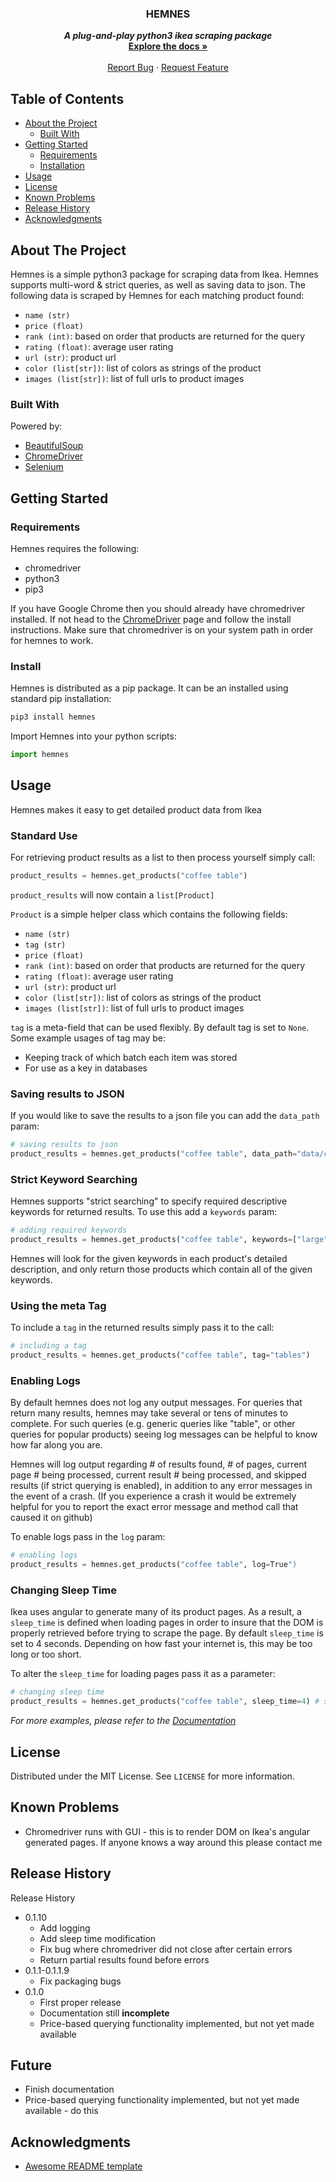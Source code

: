 <!-- HEADER INFORMATION -->
<h3 align="center">HEMNES</h3>

<p align="center">
    <strong><em>A plug-and-play python3 ikea scraping package</em></strong>
    <br />
    <a href="https://sayeefrmoyen.github.io/hemnes/deploy/html/index.html"><strong>Explore the docs »</strong></a>
    <br />
    <br />
    <a href="https://github.com/sayeefrmoyen/hemnes/issues">Report Bug</a>
    ·
    <a href="https://github.com/sayeefrmoyen/hemnes/issues">Request Feature</a>
  </p>
</p>

<!-- TABLE OF CONTENTS -->
## Table of Contents

* [About the Project](#about-the-project)
  * [Built With](#built-with)
* [Getting Started](#getting-started)
  * [Requirements](#requirements)
  * [Installation](#install)
* [Usage](#usage)
* [License](#license)
* [Known Problems](#problems)
* [Release History](#release-history)
* [Acknowledgments](#acknowledgments)

<!-- ABOUT THE PROJECT -->
## About The Project

Hemnes is a simple python3 package for scraping data from Ikea. Hemnes supports multi-word & strict
queries, as well as saving data to json. The following data is scraped by Hemnes for each matching
product found:

* `name (str)`
* `price (float)`
* `rank (int)`: based on order that products are returned for the query
* `rating (float)`: average user rating
* `url (str)`: product url
* `color (list[str])`: list of colors as strings of the product
* `images (list[str])`: list of full urls to product images

### Built With
Powered by:
* [BeautifulSoup](https://www.crummy.com/software/BeautifulSoup/)
* [ChromeDriver](http://chromedriver.chromium.org/getting-started)
* [Selenium](https://www.seleniumhq.org)

<!-- GETTING STARTED -->
## Getting Started

### Requirements

Hemnes requires the following:

* chromedriver
* python3
* pip3

If you have Google Chrome then you should already have chromedriver installed. If not head to the [ChromeDriver](http://chromedriver.chromium.org/getting-started)
page and follow the install instructions. Make sure that chromedriver is on your system path in order for hemnes to work.

### Install

Hemnes is distributed as a pip package. It can be an installed using standard pip installation:
```sh
pip3 install hemnes
```

Import Hemnes into your python scripts:
```python
import hemnes
```

<!-- USAGE EXAMPLES -->
## Usage

Hemnes makes it easy to get detailed product data from Ikea

### Standard Use

For retrieving product results as a list to then process yourself simply call:
```python
product_results = hemnes.get_products("coffee table")
```

`product_results` will now contain a `list[Product]`

`Product` is a simple helper class which contains the following fields:

* `name (str)`
* `tag (str)`
* `price (float)`
* `rank (int)`: based on order that products are returned for the query
* `rating (float)`: average user rating
* `url (str)`: product url
* `color (list[str])`: list of colors as strings of the product
* `images (list[str])`: list of full urls to product images
	
`tag` is a meta-field that can be used flexibly. By default tag is set to `None`. Some example usages of tag may be:

* Keeping track of which batch each item was stored
* For use as a key in databases

### Saving results to JSON

If you would like to save the results to a json file you can add the `data_path` param:
```python
# saving results to json
product_results = hemnes.get_products("coffee table", data_path="data/coffeetable.json")
```

### Strict Keyword Searching

Hemnes supports "strict searching" to specify required descriptive keywords for returned results. To use this add a `keywords` param:
```python
# adding required keywords
product_results = hemnes.get_products("coffee table", keywords=["large", "wooden"])
```

Hemnes will look for the given keywords in each product's detailed description, and only return those products which contain
all of the given keywords.

### Using the meta Tag

To include a `tag` in the returned results simply pass it to the call:
```python
# including a tag
product_results = hemnes.get_products("coffee table", tag="tables")
```

### Enabling Logs

By default hemnes does not log any output messages. For queries that return many results, hemnes may take several or tens of minutes to complete. For such
queries (e.g. generic queries like "table", or other queries for popular products) seeing log messages can be helpful to know how far along you are.

Hemnes will log output regarding # of results found, # of pages, current page # being processed, current result # being processed, and skipped results
(if strict querying is enabled), in addition to any error messages in the event of a crash. (If you experience a crash it would be extremely helpful for you
to report the exact error message and method call that caused it on github)

To enable logs pass in the `log` param:
```python
# enabling logs
product_results = hemnes.get_products("coffee table", log=True")
```

### Changing Sleep Time

Ikea uses angular to generate many of its product pages. As a result, a `sleep_time` is defined when loading pages in order to
insure that the DOM is properly retrieved before trying to scrape the page. By default `sleep_time` is set to 4 seconds. Depending on
how fast your internet is, this may be too long or too short.

To alter the `sleep_time` for loading pages pass it as a parameter:
```python
# changing sleep time
product_results = hemnes.get_products("coffee table", sleep_time=4) # sleep_time must be an int
```

_For more examples, please refer to the [Documentation](https://sayeefrmoyen.github.io/hemnes/deploy/html/index.html)_

<!-- LICENSE -->
## License

Distributed under the MIT License. See `LICENSE` for more information.

<!-- Known Problems -->
## Known Problems

* Chromedriver runs with GUI - this is to render DOM on Ikea's angular generated pages. If anyone knows a way around this please contact me

<!-- Release History -->
## Release History
Release History

* 0.1.10
	* Add logging
	* Add sleep time modification
	* Fix bug where chromedriver did not close after certain errors
	* Return partial results found before errors
* 0.1.1-0.1.1.9
	* Fix packaging bugs
* 0.1.0
	* First proper release
	* Documentation still **incomplete**
	* Price-based querying functionality implemented, but not yet made available

## Future

* Finish documentation
* Price-based querying functionality implemented, but not yet made available - do this

<!-- Acknowledgments -->
## Acknowledgments

* [Awesome README template](https://github.com/othneildrew/Best-README-Template/blob/master/README.md)